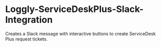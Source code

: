 # Loggly-ServiceDeskPlus-Slack-Integration
Creates a Slack message with interactive buttons to create ServiceDesk Plus request tickets.
